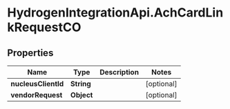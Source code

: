 # HydrogenIntegrationApi.AchCardLinkRequestCO

## Properties
Name | Type | Description | Notes
------------ | ------------- | ------------- | -------------
**nucleusClientId** | **String** |  | [optional] 
**vendorRequest** | **Object** |  | [optional] 


